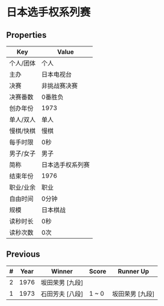 # 日本选手权系列赛

## Properties

| Key | Value |
| --- | ----- |
| 个人/团体 | 个人 |
| 主办 | 日本电视台 |
| 决赛 | 非挑战赛决赛 |
| 决赛番数 | 0番胜负 |
| 创办年份 | 1973 |
| 单人/双人 | 单人 |
| 慢棋/快棋 | 慢棋 |
| 每手时限 | 0秒 |
| 男子/女子 | 男子 |
| 简称 | 日本选手权系列赛 |
| 结束年份 | 1976 |
| 职业/业余 | 职业 |
| 自由时间 | 0分钟 |
| 规模 | 日本棋战 |
| 读秒时长 | 0秒 |
| 读秒次数 | 0次 |

## Previous

| # | Year | Winner | Score | Runner Up |
| --- | --- | --- | --- | --- |
| 2 | 1976 | 坂田荣男 [九段] |  |  |
| 1 | 1973 | 石田芳夫 [八段] | 1 ~ 0 | 坂田荣男 [九段] |

